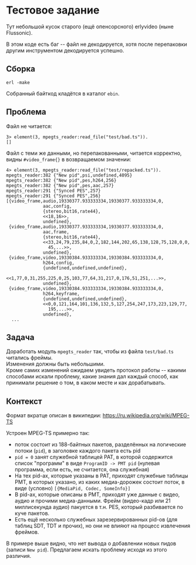 Тестовое задание
===========

Тут небольшой кусок старого (ещё опенсорсного) erlyvideo (ныне Flussonic).

В этом коде есть баг -- файл не декодируется, хотя после перепаковки другим инструментом декодируется успешно.

Сборка
-----
```
erl -make
```
Собранный байткод кладётся в каталог `ebin`.

Проблема
-----
Файл не читается:
```
3> element(3, mpegts_reader:read_file("test/bad.ts")).
[]
```

Файл с теми же данными, но перепакованными, читается корректно, видны `#video_frame{}` в возвращаемом значении:
```
4> element(3, mpegts_reader:read_file("test/repacked.ts")).
mpegts_reader:382 {"New pid",psi,undefined,4095}
mpegts_reader:382 {"New pid",pes,h264,256}
mpegts_reader:382 {"New pid",pes,aac,257}
mpegts_reader:291 {"Synced PES",257}
mpegts_reader:291 {"Synced PES",256}
[{video_frame,audio,19330377.933333334,19330377.933333334,0,
              aac,config,
              {stereo,bit16,rate44},
              <<18,16>>,
              undefined},
 {video_frame,audio,19330377.933333334,19330377.933333334,0,
              aac,frame,
              {stereo,bit16,rate44},
              <<33,24,79,235,84,0,2,182,144,202,65,138,128,75,128,0,0,
                45,...>>,
              undefined},
 {video_frame,video,19330384.933333334,19330384.933333334,0,
              h264,config,
              {undefined,undefined,undefined},
              <<1,77,0,31,255,225,0,25,103,77,64,31,217,0,176,51,251,...>>,
              undefined},
 {video_frame,video,19330384.933333334,19330384.933333334,0,
              h264,keyframe,
              {undefined,undefined,undefined},
              <<0,0,121,164,101,136,132,5,127,254,247,173,223,129,77,
                195,...>>,
              undefined},
  ...
```

Задача
------
Доработать модуль `mpegts_reader` так, чтобы из файла `test/bad.ts` читались фреймы.  
Изменения должны быть небольшими.  
Кроме самих изменений ожидаем увидеть протокол работы -- какими способами искали проблему,
какие знания дал каждый способ, как принимали решение о том, в каком месте и как дорабатывать.

Контекст
-------
Формат вкратце описан в википедии: https://ru.wikipedia.org/wiki/MPEG-TS

Устроен MPEG-TS примерно так:
  * поток состоит из 188-байтных пакетов, разделённых на логические потоки (`pid`), в заголовке каждого пакета есть pid
  * `pid = 0` занят служебной таблицей PAT, в которой содержится список "программ" в виде `ProgramID -> PMT pid` (нулевая программа, если есть, не считается, она служебная)
  * На тех pid-ах, которые указаны в PAT, приходят служебные таблицы PMT, в которых указано, из каких медиа-дорожек состоит поток, в виде (условно) `[{MediaPid, Codec, SomeInfo}]`
  * В pid-ах, которые описаны в PMT, приходят уже данные с видео, аудио и прочими медиа-данными. Фрейм (видео-кадр или 21 миллисекунда аудио) пакуется в т.н. PES, который разбивается по куче пакетов.
  * Есть ещё несколько служебных зарезервированных pid-ов (для таблиц SDT, TDT и прочих), но они не влияют на процесс извлечения фреймов.

В примере выше видно, что нет вывода о добавлении новых пидов (записи `New pid`). Предлагаем искать проблему исходя из этого различия.
